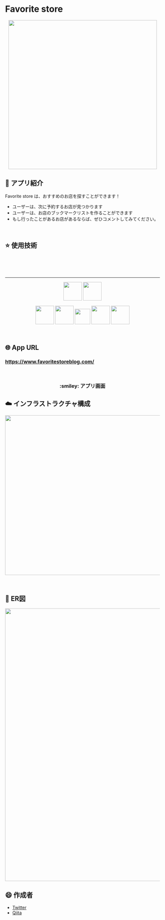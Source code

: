 # Favorite store

<p align="center">
<img width="483" alt="" src="https://user-images.githubusercontent.com/54881132/83920731-ca1d6800-a7b7-11ea-8aa0-99ae9f265adc.gif">
</p>

## :memo: アプリ紹介
Favorite store は、おすすめのお店を探すことができます！
- ユーザーは、次に予約するお店が見つかります
- ユーザーは、お店のブックマークリストを作ることができます
- もし行ったことがあるお店があるならば、ぜひコメントしてみてください。
</br>

## :star: 使用技術

</br></br></br>
***
<p align="center">
<a href="https://guides.rubyonrails.org/"><img src="https://user-images.githubusercontent.com/54881132/84109149-f86fa180-aa5c-11ea-9206-d4c03427d59c.png" height="60px;" /></a>
<a href="https://jp.vuejs.org/index.html"><img src="https://user-images.githubusercontent.com/54881132/84109500-c448b080-aa5d-11ea-9186-bfb2e849ed89.png" height="60px;" /></a>
</p>
<p align="center">
<a href="http://haml.info/"><img src="https://user-images.githubusercontent.com/54881132/84109525-d7f41700-aa5d-11ea-83ad-031ee798475f.png" height="60px;" /></a>
<a href="https://sass-lang.com/styleguide/brand"><img src="https://user-images.githubusercontent.com/54881132/84109557-e5110600-aa5d-11ea-80a6-29ba67139073.png" height="60px;" /></a>
<a href="https://jquery.com/"><img src="https://user-images.githubusercontent.com/54881132/84109575-f35f2200-aa5d-11ea-894a-f6a982746b72.png" height="50px;" /></a>
<a href="https://docs.docker.com/"><img src="https://user-images.githubusercontent.com/54881132/84109594-ff4ae400-aa5d-11ea-8533-aca6f59abb9c.png" height="60px;" /></a>
<a href="https://aws.amazon.com/jp/aws-jp-introduction/aws-jp-webinar-service-cut/"><img src="https://user-images.githubusercontent.com/54881132/84109625-0eca2d00-aa5e-11ea-8b0e-29fbc248c94a.png" height="60px;" /></a>
</p>

</br>

## :globe_with_meridians: App URL

### **https://www.favoritestoreblog.com/**  

</br>

<h3 align="center">:smiley: アプリ画面</h3>

<!-- 画面付きで、管理者ができることを列挙 -->

<!-- 画面付きで、ユーザーができることを列挙 -->

## :cloud: インフラストラクチャ構成
<p align="center">
<img width="518" alt="" src="https://user-images.githubusercontent.com/54881132/84020706-35d12200-a9be-11ea-92cd-c8ad658ddaab.png">
</p>

</br>

## :eyes: ER図

<img width="884" alt="" src="https://user-images.githubusercontent.com/54881132/84020638-16d29000-a9be-11ea-9155-6a271d0ce0a8.png">

</br>

## :smile: 作成者
- <a href="https://twitter.com/onoblog">Twitter</a>
- <a href="https://qiita.com/onoblog">Qiita</a>
